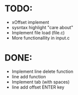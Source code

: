 TODO:
=====
- xOffset implement
- sysntax highlight "care about"
- Implement file load (file.c)
- More functionallity in input.c

DONE:
=====
- Implement line delete function
- line add function
- Implement tab (with spaces)
- line add offset ENTER key
